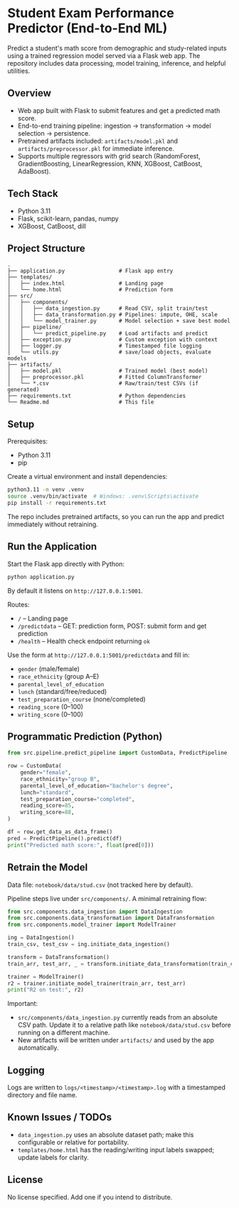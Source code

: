 # Student Exam Performance Predictor (End-to-End ML)

Predict a student's math score from demographic and study-related inputs using a trained regression model served via a Flask web app. The repository includes data processing, model training, inference, and helpful utilities.

## Overview
- Web app built with Flask to submit features and get a predicted math score.
- End-to-end training pipeline: ingestion → transformation → model selection → persistence.
- Pretrained artifacts included: `artifacts/model.pkl` and `artifacts/preprocessor.pkl` for immediate inference.
- Supports multiple regressors with grid search (RandomForest, GradientBoosting, LinearRegression, KNN, XGBoost, CatBoost, AdaBoost).

## Tech Stack
- Python 3.11
- Flask, scikit-learn, pandas, numpy
- XGBoost, CatBoost, dill

## Project Structure
```
.
├── application.py                 # Flask app entry
├── templates/
│   ├── index.html                 # Landing page
│   └── home.html                  # Prediction form
├── src/
│   ├── components/
│   │   ├── data_ingestion.py      # Read CSV, split train/test
│   │   ├── data_transformation.py # Pipelines: impute, OHE, scale
│   │   └── model_trainer.py       # Model selection + save best model
│   ├── pipeline/
│   │   └── predict_pipeline.py    # Load artifacts and predict
│   ├── exception.py               # Custom exception with context
│   ├── logger.py                  # Timestamped file logging
│   └── utils.py                   # save/load objects, evaluate models
├── artifacts/
│   ├── model.pkl                  # Trained model (best model)
│   ├── preprocessor.pkl           # Fitted ColumnTransformer
│   └── *.csv                      # Raw/train/test CSVs (if generated)
├── requirements.txt               # Python dependencies
└── Readme.md                      # This file
```

## Setup
Prerequisites:
- Python 3.11
- pip

Create a virtual environment and install dependencies:
```bash
python3.11 -m venv .venv
source .venv/bin/activate  # Windows: .venv\Scripts\activate
pip install -r requirements.txt
```

The repo includes pretrained artifacts, so you can run the app and predict immediately without retraining.

## Run the Application
Start the Flask app directly with Python:
```bash
python application.py
```

By default it listens on `http://127.0.0.1:5001`.

Routes:
- `/` – Landing page
- `/predictdata` – GET: prediction form, POST: submit form and get prediction
- `/health` – Health check endpoint returning `ok`

Use the form at `http://127.0.0.1:5001/predictdata` and fill in:
- `gender` (male/female)
- `race_ethnicity` (group A–E)
- `parental_level_of_education`
- `lunch` (standard/free/reduced)
- `test_preparation_course` (none/completed)
- `reading_score` (0–100)
- `writing_score` (0–100)

## Programmatic Prediction (Python)
```python
from src.pipeline.predict_pipeline import CustomData, PredictPipeline

row = CustomData(
    gender="female",
    race_ethnicity="group B",
    parental_level_of_education="bachelor's degree",
    lunch="standard",
    test_preparation_course="completed",
    reading_score=85,
    writing_score=88,
)

df = row.get_data_as_data_frame()
pred = PredictPipeline().predict(df)
print("Predicted math score:", float(pred[0]))
```

## Retrain the Model
Data file: `notebook/data/stud.csv` (not tracked here by default).

Pipeline steps live under `src/components/`. A minimal retraining flow:
```python
from src.components.data_ingestion import DataIngestion
from src.components.data_transformation import DataTransformation
from src.components.model_trainer import ModelTrainer

ing = DataIngestion()
train_csv, test_csv = ing.initiate_data_ingestion()

transform = DataTransformation()
train_arr, test_arr, _ = transform.initiate_data_transformation(train_csv, test_csv)

trainer = ModelTrainer()
r2 = trainer.initiate_model_trainer(train_arr, test_arr)
print("R2 on test:", r2)
```

Important:
- `src/components/data_ingestion.py` currently reads from an absolute CSV path. Update it to a relative path like `notebook/data/stud.csv` before running on a different machine.
- New artifacts will be written under `artifacts/` and used by the app automatically.

## Logging
Logs are written to `logs/<timestamp>/<timestamp>.log` with a timestamped directory and file name.

## Known Issues / TODOs
- `data_ingestion.py` uses an absolute dataset path; make this configurable or relative for portability.
- `templates/home.html` has the reading/writing input labels swapped; update labels for clarity.

## License
No license specified. Add one if you intend to distribute.
